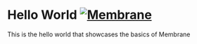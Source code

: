 # Hello World [![Membrane](https://img.shields.io/badge/chat-on%20discord-7289da.svg)](https://discord.gg/4KMWYcGN)
This is the hello world that showcases the basics of Membrane
